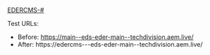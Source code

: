[EDERCMS-#](https://techdivision.atlassian.net/browse/EDERCMS-#)

Test URLs:

- Before: https://main--eds-eder-main--techdivision.aem.live/
- After: https://edercms-<branch>--eds-eder-main--techdivision.aem.live/
